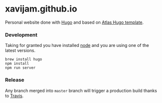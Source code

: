# xavijam.github.io

Personal website done with [Hugo](http://gohugo.io) and based on [Atlas Hugo template](https://github.com/indigotree/atlas).

### Development

Taking for granted you have installed [node](http://nodejs.org) and you are using one of the latest versions.

```
brew install hugo
npm install
npm run server
```

### Release

Any branch merged into `master` branch will trigger a production build thanks to [Travis](http://travis-ci.org).

